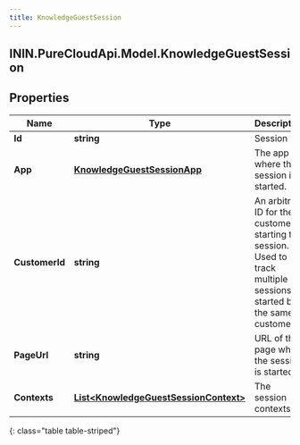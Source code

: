 ```yaml
---
title: KnowledgeGuestSession
---
```

## ININ.PureCloudApi.Model.KnowledgeGuestSession

## Properties

|Name | Type | Description | Notes|
|------------ | ------------- | ------------- | -------------|
| **Id** | **string** | Session ID. | [optional] |
| **App** | [**KnowledgeGuestSessionApp**](KnowledgeGuestSessionApp.html) | The app where the session is started. | |
| **CustomerId** | **string** | An arbitrary ID for the customer starting the session. Used to track multiple sessions started by the same customer. | |
| **PageUrl** | **string** | URL of the page where the session is started. | [optional] |
| **Contexts** | [**List&lt;KnowledgeGuestSessionContext&gt;**](KnowledgeGuestSessionContext.html) | The session contexts. | [optional] |
{: class="table table-striped"}


